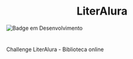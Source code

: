 <h1 align="center"> LiterAlura </h1>

![Badge em Desenvolvimento](http://img.shields.io/static/v1?label=STATUS&message=EM%20DESENVOLVIMENTO&color=GREEN&style=for-the-badge)

# 
Challenge LiterAlura - Biblioteca online
